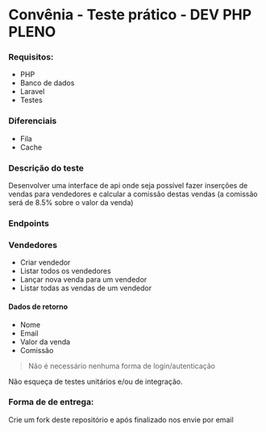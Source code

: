 # Convênia - Teste prático - DEV PHP PLENO

### Requisitos:
- PHP
- Banco de dados
- Laravel
- Testes

### Diferenciais
- Fila
- Cache

### Descrição do teste

Desenvolver uma interface de api onde seja possível fazer inserções de vendas para vendedores e calcular a comissão destas vendas (a comissão será de 8.5% sobre o valor da venda)

### Endpoints

### Vendedores
- Criar vendedor
- Listar todos os vendedores
- Lançar nova venda para um vendedor
- Listar todas as vendas de um vendedor

#### Dados de retorno
- Nome
- Email
- Valor da venda
- Comissão

> Não é necessário nenhuma forma de login/autenticação

Não esqueça de testes unitários e/ou de integração.

### Forma de de entrega:

Crie um fork deste repositório e após finalizado nos envie por email


